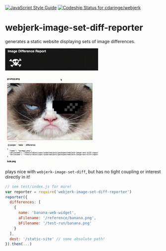 [![JavaScript Style Guide](https://img.shields.io/badge/code_style-standard-brightgreen.svg)](https://standardjs.com) [ ![Codeship Status for cdaringe/webjerk](https://app.codeship.com/projects/c605af90-fd3d-0134-eab4-1aa2768960b8/status?branch=master)](https://app.codeship.com/projects/212005)

# webjerk-image-set-diff-reporter

generates a static website displaying sets of image differences.

<img width="300px" src="https://raw.githubusercontent.com/cdaringe/webjerk/master/img/diff-report-demo.mov.gif" />

plays nice with `webjerk-image-set-diff`, but has no tight coupling or interest directly in it!

```js
// see test/index.js for more!
var reporter = require('webjerk-image-set-diff-reporter')
reporter({
  differences: [
    {
      name: 'banana-web-widget',
      aFilename: '/reference/banana.png',
      bFilename: '/test-run/banana.png'
    }
  ],
  dest: '/static-site' // some absolute path!
}).then(...)
```
